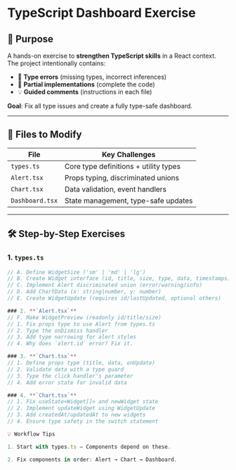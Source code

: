 # TypeScript Dashboard Exercise

## 🎯 Purpose  
A hands-on exercise to **strengthen TypeScript skills** in a React context. The project intentionally contains:  
- 🚨 **Type errors** (missing types, incorrect inferences)  
- 📝 **Partial implementations** (complete the code)  
- 💡 **Guided comments** (instructions in each file)  

**Goal**: Fix all type issues and create a fully type-safe dashboard.

---

## 🧩 Files to Modify  
| File                | Key Challenges                              |
|---------------------|--------------------------------------------|
| `types.ts`          | Core type definitions + utility types      |
| `Alert.tsx`         | Props typing, discriminated unions         |
| `Chart.tsx`         | Data validation, event handlers            |
| `Dashboard.tsx`     | State management, type-safe updates        |

---

## 🛠️ Step-by-Step Exercises  

### 1. **`types.ts`**  
```typescript
// A. Define WidgetSize ('sm' | 'md' | 'lg')  
// B. Create Widget interface (id, title, size, type, data, timestamps)  
// C. Implement Alert discriminated union (error/warning/info)  
// D. Add ChartData (x: string|number, y: number)  
// E. Create WidgetUpdate (requires id/lastUpdated, optional others)  

### 2. **`Alert.tsx`** 
// F. Make WidgetPreview (readonly id/title/size)  
// 1. Fix props type to use Alert from types.ts  
// 2. Type the onDismiss handler  
// 3. Add type narrowing for alert styles  
// 4. Why does `alert.id` error? Fix it.  

### 3. **`Chart.tsx`**
// 1. Define props type (title, data, onUpdate)  
// 2. Validate data with a type guard  
// 3. Type the click handler's parameter  
// 4. Add error state for invalid data  

### 4. **`Chart.tsx`**
// 1. Fix useState<Widget[]> and newWidget state  
// 2. Implement updateWidget using WidgetUpdate  
// 3. Add createdAt/updatedAt to new widgets  
// 4. Ensure type safety in the switch statement  

💡 Workflow Tips

1. Start with types.ts – Components depend on these.

2. Fix components in order: Alert → Chart → Dashboard.

